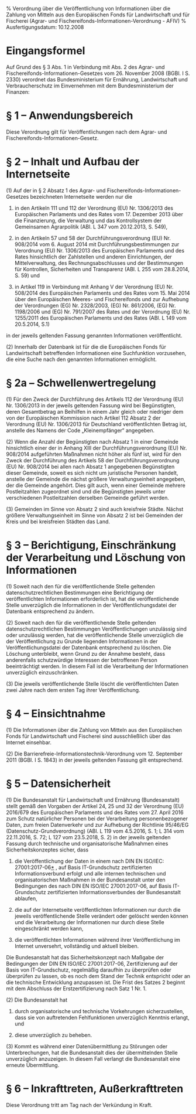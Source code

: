 % Verordnung über die Veröffentlichung von Informationen über die Zahlung von Mitteln aus den Europäischen Fonds für Landwirtschaft und für Fischerei  (Agrar- und Fischereifonds-Informationen-Verordnung - AFIV)
% Ausfertigungsdatum: 10.12.2008
 
# Eingangsformel

Auf Grund des § 3 Abs. 1 in Verbindung mit Abs. 2 des Agrar- und Fischereifonds-Informationen-Gesetzes vom 26. November 2008 (BGBl. I S. 2330) verordnet das Bundesministerium für Ernährung, Landwirtschaft und Verbraucherschutz im Einvernehmen mit dem Bundesministerium der Finanzen:

# § 1 – Anwendungsbereich

Diese Verordnung gilt für Veröffentlichungen nach dem Agrar- und Fischereifonds-Informationen-Gesetz.

# § 2 – Inhalt und Aufbau der Internetseite

(1) Auf der in § 2 Absatz 1 des Agrar- und Fischereifonds-Informationen-Gesetzes bezeichneten Internetseite werden nur die

1. in den Artikeln 111 und 112 der Verordnung (EU) Nr. 1306/2013 des Europäischen Parlaments und des Rates vom 17. Dezember 2013 über die Finanzierung, die Verwaltung und das Kontrollsystem der Gemeinsamen Agrarpolitik (ABl. L 347 vom 20.12.2013, S. 549),

2. in den Artikeln 57 und 58 der Durchführungsverordnung (EU) Nr. 908/2014 vom 6. August 2014 mit Durchführungsbestimmungen zur Verordnung (EU) Nr. 1306/2013 des Europäischen Parlaments und des Rates hinsichtlich der Zahlstellen und anderen Einrichtungen, der Mittelverwaltung, des Rechnungsabschlusses und der Bestimmungen für Kontrollen, Sicherheiten und Transparenz (ABl. L 255 vom 28.8.2014, S. 59) und

3. in Artikel 119 in Verbindung mit Anhang V der Verordnung (EU) Nr. 508/2014 des Europäischen Parlaments und des Rates vom 15. Mai 2014 über den Europäischen Meeres- und Fischereifonds und zur Aufhebung der Verordnungen (EG) Nr. 2328/2003, (EG) Nr. 861/2006, (EG) Nr. 1198/2006 und (EG) Nr. 791/2007 des Rates und der Verordnung (EU) Nr. 1255/2011 des Europäischen Parlaments und des Rates (ABl. L 149 vom 20.5.2014, S.1)

in der jeweils geltenden Fassung genannten Informationen veröffentlicht.

(2) Innerhalb der Datenbank ist für die die Europäischen Fonds für Landwirtschaft betreffenden Informationen eine Suchfunktion vorzusehen, die eine Suche nach den genannten Informationen ermöglicht.

# § 2a – Schwellenwertregelung

(1) Für den Zweck der Durchführung des Artikels 112 der Verordnung (EU) Nr. 1306/2013 in der jeweils geltenden Fassung wird bei Begünstigten, deren Gesamtbetrag an Beihilfen in einem Jahr gleich oder niedriger dem von der Europäischen Kommission nach Artikel 112 Absatz 2 der Verordnung (EU) Nr. 1306/2013 für Deutschland veröffentlichten Betrag ist, anstelle des Namens der Code „Kleinempfänger“ angegeben.

(2) Wenn die Anzahl der Begünstigten nach Absatz 1 in einer Gemeinde hinsichtlich einer der in Anhang XIII der Durchführungsverordnung (EU) Nr. 908/2014 aufgeführten Maßnahmen nicht höher als fünf ist, wird für den Zweck der Durchführung des Artikels 58 der Durchführungsverordnung (EU) Nr. 908/2014 bei allen nach Absatz 1 angegebenen Begünstigten dieser Gemeinde, soweit es sich nicht um juristische Personen handelt, anstelle der Gemeinde die nächst größere Verwaltungseinheit angegeben, der die Gemeinde angehört. Dies gilt auch, wenn einer Gemeinde mehrere Postleitzahlen zugeordnet sind und die Begünstigten jeweils unter verschiedenen Postleitzahlen derselben Gemeinde geführt werden.

(3) Gemeinden im Sinne von Absatz 2 sind auch kreisfreie Städte. Nächst größere Verwaltungseinheit im Sinne von Absatz 2 ist bei Gemeinden der Kreis und bei kreisfreien Städten das Land.

# § 3 – Berichtigung, Einschränkung der Verarbeitung und Löschung von Informationen

(1) Soweit nach den für die veröffentlichende Stelle geltenden datenschutzrechtlichen Bestimmungen eine Berichtigung der veröffentlichten Informationen erforderlich ist, hat die veröffentlichende Stelle unverzüglich die Informationen in der Veröffentlichungsdatei der Datenbank entsprechend zu ändern.

(2) Soweit nach den für die veröffentlichende Stelle geltenden datenschutzrechtlichen Bestimmungen Veröffentlichungen unzulässig sind oder unzulässig werden, hat die veröffentlichende Stelle unverzüglich die der Veröffentlichung zu Grunde liegenden Informationen in der Veröffentlichungsdatei der Datenbank entsprechend zu löschen. Die Löschung unterbleibt, wenn Grund zu der Annahme besteht, dass anderenfalls schutzwürdige Interessen der betroffenen Person beeinträchtigt werden. In diesem Fall ist die Verarbeitung der Informationen unverzüglich einzuschränken.

(3) Die jeweils veröffentlichende Stelle löscht die veröffentlichten Daten zwei Jahre nach dem ersten Tag ihrer Veröffentlichung.

# § 4 – Einsichtnahme

(1) Die Informationen über die Zahlung von Mitteln aus den Europäischen Fonds für Landwirtschaft und Fischerei sind ausschließlich über das Internet einsehbar.

(2) Die Barrierefreie-Informationstechnik-Verordnung vom 12. September 2011 (BGBl. I S. 1843) in der jeweils geltenden Fassung gilt entsprechend.

# § 5 – Datensicherheit

(1) Die Bundesanstalt für Landwirtschaft und Ernährung (Bundesanstalt) stellt gemäß den Vorgaben der Artikel 24, 25 und 32 der Verordnung (EU) 2016/679 des Europäischen Parlaments und des Rates vom 27. April 2016 zum Schutz natürlicher Personen bei der Verarbeitung personenbezogener Daten, zum freien Datenverkehr und zur Aufhebung der Richtlinie 95/46/EG (Datenschutz-Grundverordnung) (ABl. L 119 vom 4.5.2016, S. 1; L 314 vom 22.11.2016, S. 72; L 127 vom 23.5.2018, S. 2) in der jeweils geltenden Fassung durch technische und organisatorische Maßnahmen eines Sicherheitskonzeptes sicher, dass

1. die Veröffentlichung der Daten in einem nach DIN EN ISO/IEC: 27001:2017-06<span id="FnR.F812257_01"></span><a href="#F812257_01" class="FnR">*</a></sup> , auf Basis IT-Grundschutz zertifizierten Informationsverbund erfolgt und alle internen technischen und organisatorischen Maßnahmen in der Bundesanstalt unter den Bedingungen des nach DIN EN ISO/IEC 27001:2017-06, auf Basis IT-Grundschutz zertifizierten Informationsverbundes der Bundesanstalt ablaufen,

2. die auf der Internetseite veröffentlichten Informationen nur durch die jeweils veröffentlichende Stelle verändert oder gelöscht werden können und die Verarbeitung der Informationen nur durch diese Stelle eingeschränkt werden kann,

3. die veröffentlichten Informationen während ihrer Veröffentlichung im Internet unversehrt, vollständig und aktuell bleiben.

Die Bundesanstalt hat das Sicherheitskonzept nach Maßgabe der Bedingungen der DIN EN ISO/IEC 27001:2017-06, Zertifizierung auf der Basis von IT-Grundschutz, regelmäßig daraufhin zu überprüfen oder überprüfen zu lassen, ob es noch dem Stand der Technik entspricht oder an die technische Entwicklung anzupassen ist. Die Frist des Satzes 2 beginnt mit dem Abschluss der Erstzertifizierung nach Satz 1 Nr. 1.

(2) Die Bundesanstalt hat

1. durch organisatorische und technische Vorkehrungen sicherzustellen, dass sie von auftretenden Fehlfunktionen unverzüglich Kenntnis erlangt, und

2. diese unverzüglich zu beheben.

(3) Kommt es während einer Datenübermittlung zu Störungen oder Unterbrechungen, hat die Bundesanstalt dies der übermittelnden Stelle unverzüglich anzuzeigen. In diesem Fall verlangt die Bundesanstalt eine erneute Übermittlung.

# § 6 – Inkrafttreten, Außerkrafttreten

Diese Verordnung tritt am Tag nach der Verkündung in Kraft.
